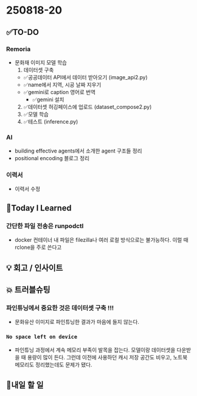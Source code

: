 # 250818-20
## ✅TO-DO
### Remoria
- 문화재 이미지 모델 학습
    1. 데이터셋 구축
    - ✅공공데이터 API에서 데이터 받아오기 (image_api2.py)
    - ✅name에서 지역, 시공 날짜 지우기
    - ✅gemini로 caption 영어로 번역
        - ✅gemini 설치
    2. ✅데이터셋 허깅페이스에 업로드 (dataset_compose2.py)
    3. ✅모델 학습
    4. ✅테스트 (inference.py)
### AI
- building effective agents에서 소개한 agent 구조들 정리
- positional encoding 블로그 정리
### 이력서
- 이력서 수정

## 📌Today I Learned
### 간단한 파일 전송은 runpodctl
- docker 컨테이너 내 파일은 filezilla나 여러 로컬 방식으로는 불가능하다. 이럴 때 rclone을 주로 쓴다고 

## 💡 회고 / 인사이트

## 💥 트러블슈팅
### 파인튜닝에서 중요한 것은 데이터셋 구축 !!!
- 문화유산 이미지로 파인튜닝한 결과가 마음에 들지 않는다.

### ```No space left on device```
- 파인튜닝 과정에서 계속 메모리 부족이 발목을 잡는다. 모델이랑 데이터셋을 다운받을 때 용량이 많이 든다. 그런데 이전에 사용하던 캐시 저장 공간도 비우고, 노트북 메모리도 정리했는데도 문제가 됐다. 


## 🍩내일 할 일